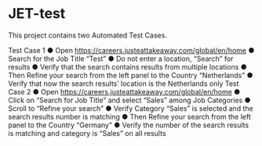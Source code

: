 # JET-test
This project contains two Automated Test Cases.


Test Case 1
● Open https://careers.justeattakeaway.com/global/en/home
● Search for the Job Title “Test”
● Do not enter a location, “Search” for results
● Verify that the search contains results from multiple locations
● Then Refine your search from the left panel to the Country “Netherlands”
● Verify that now the search results’ location is the Netherlands only
Test Case 2
● Open https://careers.justeattakeaway.com/global/en/home
● Click on “Search for Job Title” and select “Sales” among Job Categories
● Scroll to “Refine your search”
● Verify Category “Sales” is selected and the search results number is matching
● Then Refine your search from the left panel to the Country “Germany”
● Verify the number of the search results is matching and category is “Sales” on
all results
